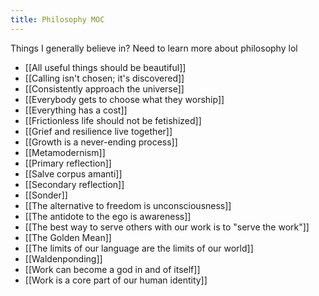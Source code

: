 ```yaml
---
title: Philosophy MOC
---
```

Things I generally believe in? Need to learn more about philosophy lol
+ [[All useful things should be beautiful]]
+ [[Calling isn't chosen; it's discovered]]
+ [[Consistently approach the universe]]
+ [[Everybody gets to choose what they worship]]
+ [[Everything has a cost]]
+ [[Frictionless life should not be fetishized]]
+ [[Grief and resilience live together]]
+ [[Growth is a never-ending process]]
+ [[Metamodernism]]
+ [[Primary reflection]]
+ [[Salve corpus amanti]]
+ [[Secondary reflection]]
+ [[Sonder]]
+ [[The alternative to freedom is unconsciousness]]
+ [[The antidote to the ego is awareness]]
+ [[The best way to serve others with our work is to "serve the work"]]
+ [[The Golden Mean]]
+ [[The limits of our language are the limits of our world]]
+ [[Waldenponding]]
+ [[Work can become a god in and of itself]]
+ [[Work is a core part of our human identity]]